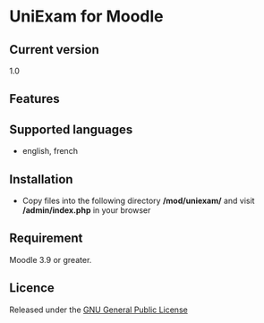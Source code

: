 # UniExam for Moodle #

## Current version ##

1.0

## Features ##


## Supported languages ##
- english, french

## Installation ##

- Copy files into the following directory **/mod/uniexam/** and visit **/admin/index.php** in your browser

## Requirement ##

Moodle 3.9 or greater.

## Licence ##

Released under the [GNU General Public License](https://opensource.org/licenses/GPL-3.0)
